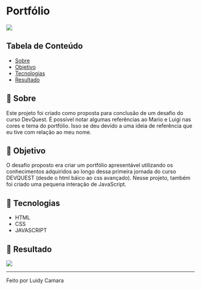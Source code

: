 # Portfólio
<img src="./src/imagens/portfólio.png">

## Tabela de Conteúdo
<ul>
<li><a href="#sobre">Sobre</a></li>
<li><a href="#objetivo">Objetivo</a></li>
<li><a href="#tecnologias">Tecnologias</a></li>
<li><a href="#resultado">Resultado</a></li>
</ul>

## 📃 Sobre
Este projeto foi criado como proposta para conclusão de um desafio do curso DevQuest. É possível notar algumas referências ao Mario e Luigi nas cores e tema do portfólio. Isso se deu devido a uma ideia de referência que eu tive com relação ao meu nome.

## 🎯 Objetivo

O desafio proposto era criar um portfólio apresentável utilizando os conhecimentos adquiridos ao longo dessa primeira jornada do curso DEVQUEST (desde o html báico ao css avançado). Nesse projeto, também foi criado uma pequena interação de JavaScript.



## 🚀 Tecnologias

* HTML
* CSS
* JAVASCRIPT


## 🔖 Resultado
<img src="./src/imagens/Portifólio Concluído.gif">

---

Feito por Luidy Camara

